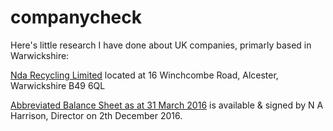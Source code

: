 # companycheck

Here's little research I have done about UK companies, primarly based in Warwickshire:

[Nda Recycling Limited](http://coreportsly.com/company/06818197) located at 16 Winchcombe Road, Alcester, Warwickshire B49 6QL 

[Abbreviated Balance Sheet as at 31 March 2016](http://coreportsly.com/company/06818197/accounts/20160331) is available & signed by N A Harrison, Director on 2th December 2016.

